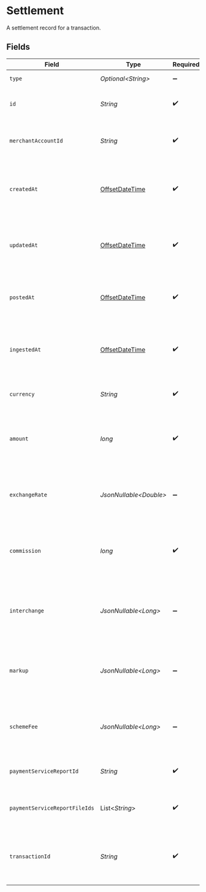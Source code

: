 # Settlement

A settlement record for a transaction.


## Fields

| Field                                                                                     | Type                                                                                      | Required                                                                                  | Description                                                                               | Example                                                                                   |
| ----------------------------------------------------------------------------------------- | ----------------------------------------------------------------------------------------- | ----------------------------------------------------------------------------------------- | ----------------------------------------------------------------------------------------- | ----------------------------------------------------------------------------------------- |
| `type`                                                                                    | *Optional\<String>*                                                                       | :heavy_minus_sign:                                                                        | Always 'settlement'.                                                                      | settlement                                                                                |
| `id`                                                                                      | *String*                                                                                  | :heavy_check_mark:                                                                        | The unique identifier for the settlement.                                                 | b1e2c3d4-5678-1234-9abc-1234567890ab                                                      |
| `merchantAccountId`                                                                       | *String*                                                                                  | :heavy_check_mark:                                                                        | The merchant account this settlement belongs to.                                          | default                                                                                   |
| `createdAt`                                                                               | [OffsetDateTime](https://docs.oracle.com/javase/8/docs/api/java/time/OffsetDateTime.html) | :heavy_check_mark:                                                                        | The date and time the settlement was created, in ISO 8601 format.                         | 2024-06-01T12:00:00.000Z                                                                  |
| `updatedAt`                                                                               | [OffsetDateTime](https://docs.oracle.com/javase/8/docs/api/java/time/OffsetDateTime.html) | :heavy_check_mark:                                                                        | The date and time the settlement was last updated, in ISO 8601 format.                    | 2024-06-01T12:00:00.000Z                                                                  |
| `postedAt`                                                                                | [OffsetDateTime](https://docs.oracle.com/javase/8/docs/api/java/time/OffsetDateTime.html) | :heavy_check_mark:                                                                        | The date and time the settlement was posted, in ISO 8601 format.                          | 2024-06-01T12:00:00.000Z                                                                  |
| `ingestedAt`                                                                              | [OffsetDateTime](https://docs.oracle.com/javase/8/docs/api/java/time/OffsetDateTime.html) | :heavy_check_mark:                                                                        | The date and time the settlement was ingested, in ISO 8601 format.                        | 2024-06-01T12:00:00.000Z                                                                  |
| `currency`                                                                                | *String*                                                                                  | :heavy_check_mark:                                                                        | ISO 4217 currency code for the settlement.                                                | EUR                                                                                       |
| `amount`                                                                                  | *long*                                                                                    | :heavy_check_mark:                                                                        | The total settled amount in the smallest currency unit (e.g. cents).                      | 1100                                                                                      |
| `exchangeRate`                                                                            | *JsonNullable\<Double>*                                                                   | :heavy_minus_sign:                                                                        | The exchange rate used for settlement, if applicable.                                     | 1                                                                                         |
| `commission`                                                                              | *long*                                                                                    | :heavy_check_mark:                                                                        | The commission amount deducted in the smallest currency unit.                             | 100                                                                                       |
| `interchange`                                                                             | *JsonNullable\<Long>*                                                                     | :heavy_minus_sign:                                                                        | The interchange fee, if applicable, in the smallest currency unit.                        | 50                                                                                        |
| `markup`                                                                                  | *JsonNullable\<Long>*                                                                     | :heavy_minus_sign:                                                                        | The markup fee, if applicable, in the smallest currency unit.                             | 10                                                                                        |
| `schemeFee`                                                                               | *JsonNullable\<Long>*                                                                     | :heavy_minus_sign:                                                                        | The scheme fee, if applicable, in the smallest currency unit.                             | 5                                                                                         |
| `paymentServiceReportId`                                                                  | *String*                                                                                  | :heavy_check_mark:                                                                        | The report ID from the payment service.                                                   | a1b2c3d4-5678-1234-9abc-1234567890ab                                                      |
| `paymentServiceReportFileIds`                                                             | List\<*String*>                                                                           | :heavy_check_mark:                                                                        | List of file IDs for the payment service report.                                          | [<br/>"f1e2d3c4-5678-1234-9abc-1234567890ab"<br/>]                                        |
| `transactionId`                                                                           | *String*                                                                                  | :heavy_check_mark:                                                                        | The transaction this settlement is associated with.                                       | 7099948d-7286-47e4-aad8-b68f7eb44591                                                      |